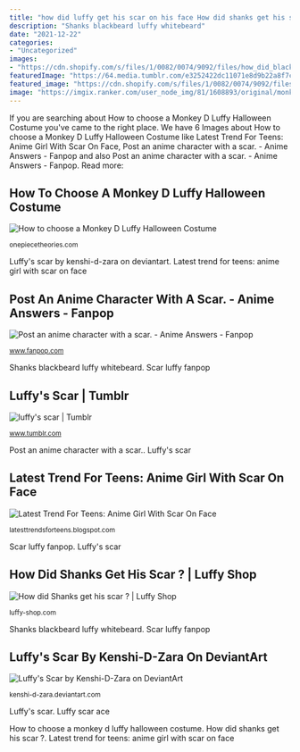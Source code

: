 ```yaml
---
title: "how did luffy get his scar on his face How did shanks get his scar ?"
description: "Shanks blackbeard luffy whitebeard"
date: "2021-12-22"
categories:
- "Uncategorized"
images:
- "https://cdn.shopify.com/s/files/1/0082/0074/9092/files/how_did_blackbeard_scar_shanks.jpg?v=1584580522"
featuredImage: "https://64.media.tumblr.com/e3252422dc11071e8d9b22a8f7cdaa8c/46fa8a48bdff6c37-b8/s400x600/2866fb0fe068b8ed448f5cafc5ddad4a1ec87561.jpg"
featured_image: "https://cdn.shopify.com/s/files/1/0082/0074/9092/files/how_did_blackbeard_scar_shanks.jpg?v=1584580522"
image: "https://imgix.ranker.com/user_node_img/81/1608893/original/monkey-d-luffy-photo-u14?w=650&amp;q=50&amp;fm=jpg"
---
```


If you are searching about How to choose a Monkey D Luffy Halloween Costume you've came to the right place. We have 6 Images about How to choose a Monkey D Luffy Halloween Costume like Latest Trend For Teens: Anime Girl With Scar On Face, Post an anime character with a scar. - Anime Answers - Fanpop and also Post an anime character with a scar. - Anime Answers - Fanpop. Read more:

## How To Choose A Monkey D Luffy Halloween Costume

![How to choose a Monkey D Luffy Halloween Costume](https://onepiecetheories.com/wp-content/uploads/2016/11/luffy-face-scars.png "How to choose a monkey d luffy halloween costume")

<small>onepiecetheories.com</small>

Luffy&#039;s scar by kenshi-d-zara on deviantart. Latest trend for teens: anime girl with scar on face

## Post An Anime Character With A Scar. - Anime Answers - Fanpop

![Post an anime character with a scar. - Anime Answers - Fanpop](http://images6.fanpop.com/image/answers/3127000/3127245_1357966264561.99res_475_390.jpg "How to choose a monkey d luffy halloween costume")

<small>www.fanpop.com</small>

Shanks blackbeard luffy whitebeard. Scar luffy fanpop

## Luffy&#039;s Scar | Tumblr

![luffy&#039;s scar | Tumblr](https://64.media.tumblr.com/e3252422dc11071e8d9b22a8f7cdaa8c/46fa8a48bdff6c37-b8/s400x600/2866fb0fe068b8ed448f5cafc5ddad4a1ec87561.jpg "Latest trend for teens: anime girl with scar on face")

<small>www.tumblr.com</small>

Post an anime character with a scar.. Luffy&#039;s scar

## Latest Trend For Teens: Anime Girl With Scar On Face

![Latest Trend For Teens: Anime Girl With Scar On Face](https://imgix.ranker.com/user_node_img/81/1608893/original/monkey-d-luffy-photo-u14?w=650&amp;q=50&amp;fm=jpg "Anime scars characters luffy piece scar chest face did greatest monkey trend teens latest viraluck")

<small>latesttrendsforteens.blogspot.com</small>

Scar luffy fanpop. Luffy&#039;s scar

## How Did Shanks Get His Scar ? | Luffy Shop

![How did Shanks get his scar ? | Luffy Shop](https://cdn.shopify.com/s/files/1/0082/0074/9092/files/how_did_blackbeard_scar_shanks.jpg?v=1584580522 "How to choose a monkey d luffy halloween costume")

<small>luffy-shop.com</small>

Shanks blackbeard luffy whitebeard. Scar luffy fanpop

## Luffy&#039;s Scar By Kenshi-D-Zara On DeviantArt

![Luffy&#039;s Scar by Kenshi-D-Zara on DeviantArt](https://pre00.deviantart.net/f41f/th/pre/i/2013/137/5/d/luffy_s_scar_by_kenshi_d_zara-d65k4zm.jpg "Shanks blackbeard luffy whitebeard")

<small>kenshi-d-zara.deviantart.com</small>

Luffy&#039;s scar. Luffy scar ace

How to choose a monkey d luffy halloween costume. How did shanks get his scar ?. Latest trend for teens: anime girl with scar on face
